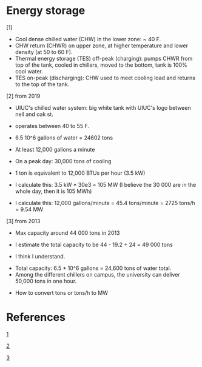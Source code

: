 # Energy storage

[1]

* Cool dense chilled water (CHW) in the lower zone: ~ 40 F.
* CHW return (CHWR) on upper zone, at higher temperature and lower density (at 50 to 60 F).
* Thermal energy storage (TES) off-peak (charging): pumps CHWR from top of the tank, cooled in chillers, moved to the bottom, tank is 100% cool water.
* TES on-peak (discharging): CHW used to meet cooling load and returns to the top of the tank.

[2] from 2019

* UIUC's chilled water system: big white tank with UIUC's logo between neil and oak st.
* operates between 40 to 55 F.
* 6.5 10^6 gallons of water = 24602 tons
* At least 12,000 gallons a minute

* On a peak day: 30,000 tons of cooling
* 1 ton is equivalent to 12,000 BTUs per hour (3.5 kW)

* I calculate this: 3.5 kW * 30e3 = 105 MW (I believe the 30 000 are in the whole day, then it is 105 MWh)
* I calculate this: 12,000 gallons/minute = 45.4 tons/minute = 2725 tons/h = 9.54 MW


[3] from 2013

* Max capacity around 44 000 tons in 2013
* I estimate the total capacity to be 44 - 19.2 + 24 = 49 000 tons



* I think I understand.
- Total capacity: 6.5 * 10^6 gallons = 24,600 tons of water total.
- Among the different chillers on campus, the university can deliver 50,000 tons in one hour.


* How to convert tons or tons/h to MW



# References

[1](https://www.districtenergy.org/HigherLogic/System/DownloadDocumentFile.ashx?DocumentFileKey=d7d7ad58-c30a-7f1d-3d74-ab02a2320e6a&forceDialog=0)

[2](https://www.news-gazette.com/news/ui-asks-employees-on-campus-to-cool-it-with-electricity-use/article_d23297d3-14bf-58d1-b781-205bf383d36d.html)

[3](https://www.districtenergy.org/HigherLogic/System/DownloadDocumentFile.ashx?DocumentFileKey=4822a99e-cbcf-734b-39ba-53f57ff94f07&forceDialog=0)